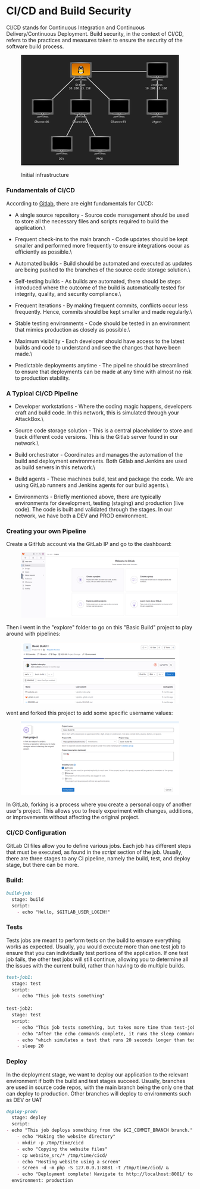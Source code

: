 # CI/CD and Build Security

CI/CD stands for Continuous Integration and Continuous Delivery/Continuous Deployment. Build security, in the context of CI/CD, refers to the practices and measures taken to ensure the security of the software build process.

<figure><img src="../../../../.gitbook/assets/image (119).png" alt=""><figcaption><p>Initial infrastructure</p></figcaption></figure>

### Fundamentals of CI/CD 

According to [Gitlab](https://about.gitlab.com/topics/ci-cd/), there are eight fundamentals for CI/CD:

* A single source repository - Source code management should be used to store all the necessary files and scripts required to build the application.\

* Frequent check-ins to the main branch - Code updates should be kept smaller and performed more frequently to ensure integrations occur as efficiently as possible.\

* Automated builds - Build should be automated and executed as updates are being pushed to the branches of the source code storage solution.\

* Self-testing builds - As builds are automated, there should be steps introduced where the outcome of the build is automatically tested for integrity, quality, and security compliance.\

* Frequent iterations - By making frequent commits, conflicts occur less frequently. Hence, commits should be kept smaller and made regularly.\

* Stable testing environments - Code should be tested in an environment that mimics production as closely as possible.\

* Maximum visibility - Each developer should have access to the latest builds and code to understand and see the changes that have been made.\

* Predictable deployments anytime - The pipeline should be streamlined to ensure that deployments can be made at any time with almost no risk to production stability.

### A Typical CI/CD Pipeline

* Developer workstations - Where the coding magic happens, developers craft and build code. In this network, this is simulated through your AttackBox.\

* Source code storage solution - This is a central placeholder to store and track different code versions. This is the Gitlab server found in our network.\

* Build orchestrator - Coordinates and manages the automation of the build and deployment environments. Both Gitlab and Jenkins are used as build servers in this network.\

* Build agents - These machines build, test and package the code. We are using GitLab runners and Jenkins agents for our build agents.\

* Environments - Briefly mentioned above, there are typically environments for development, testing (staging) and production (live code). The code is built and validated through the stages. In our network, we have both a DEV and PROD environment.

### Creating your own Pipeline

Create a GitHub account via the GitLab IP and go to the dashboard:

<figure><img src="../../../../.gitbook/assets/image (120).png" alt=""><figcaption></figcaption></figure>

Then i went in the "explore" folder to go on this "Basic Build" project to play around with pipelines:

<figure><img src="../../../../.gitbook/assets/image (121).png" alt=""><figcaption></figcaption></figure>

went and forked this project to add some specific username values:

<figure><img src="../../../../.gitbook/assets/image (122).png" alt=""><figcaption></figcaption></figure>

In GitLab, forking is a process where you create a personal copy of another user's project. This allows you to freely experiment with changes, additions, or improvements without affecting the original project.

### CI/CD Configuration

GitLab CI files allow you to define various jobs. Each job has different steps that must be executed, as found in the _script_ section of the job. Usually, there are three stages to any CI pipeline, namely the build, test, and deploy stage, but there can be more.

### **Build:**

```markdown
build-job:
  stage: build
  script:
    - echo "Hello, $GITLAB_USER_LOGIN!"
```

### Tests

Tests jobs are meant to perform tests on the build to ensure everything works as expected. Usually, you would execute more than one test job to ensure that you can individually test portions of the application. If one test job fails, the other test jobs will still continue, allowing you to determine all the issues with the current build, rather than having to do multiple builds.

```markdown
test-job1:
  stage: test
  script:
    - echo "This job tests something"

test-job2:
  stage: test
  script:
    - echo "This job tests something, but takes more time than test-job1."
    - echo "After the echo commands complete, it runs the sleep command for 20 seconds"
    - echo "which simulates a test that runs 20 seconds longer than test-job1"
    - sleep 20
```

### Deploy

In the deployment stage, we want to deploy our application to the relevant environment if both the build and test stages succeed. Usually, branches are used in source code repos, with the main branch being the only one that can deploy to production. Other branches will deploy to environments such as DEV or UAT

```markdown
deploy-prod:
  stage: deploy
  script:
- echo "This job deploys something from the $CI_COMMIT_BRANCH branch."
    - echo "Making the website directory"
    - mkdir -p /tmp/time/cicd
    - echo "Copying the website files"
    - cp website_src/* /tmp/time/cicd/
    - echo "Hosting website using a screen"
    - screen -d -m php -S 127.0.0.1:8081 -t /tmp/time/cicd/ &    
    - echo "Deployment complete! Navigate to http://localhost:8081/ to test!"
  environment: production
```
